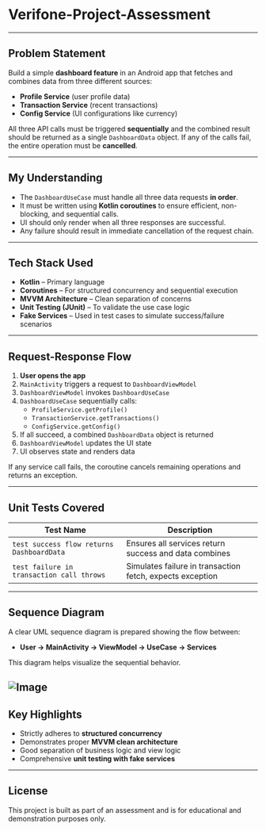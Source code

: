 # Verifone-Project-Assessment

---

## Problem Statement

Build a simple **dashboard feature** in an Android app that fetches and combines data from three different sources:
- **Profile Service** (user profile data)
- **Transaction Service** (recent transactions)
- **Config Service** (UI configurations like currency)

All three API calls must be triggered **sequentially** and the combined result should be returned as a single `DashboardData` object. If any of the calls fail, the entire operation must be **cancelled**.

---

## My Understanding

- The `DashboardUseCase` must handle all three data requests **in order**.
- It must be written using **Kotlin coroutines** to ensure efficient, non-blocking, and sequential calls.
- UI should only render when all three responses are successful.
- Any failure should result in immediate cancellation of the request chain.

---

## Tech Stack Used

- **Kotlin** – Primary language
- **Coroutines** – For structured concurrency and sequential execution
- **MVVM Architecture** – Clean separation of concerns
- **Unit Testing (JUnit)** – To validate the use case logic
- **Fake Services** – Used in test cases to simulate success/failure scenarios

---

## Request-Response Flow

1. **User opens the app**
2. `MainActivity` triggers a request to `DashboardViewModel`
3. `DashboardViewModel` invokes `DashboardUseCase`
4. `DashboardUseCase` sequentially calls:
   - `ProfileService.getProfile()`
   - `TransactionService.getTransactions()`
   - `ConfigService.getConfig()`
5. If all succeed, a combined `DashboardData` object is returned
6. `DashboardViewModel` updates the UI state
7. UI observes state and renders data

If any service call fails, the coroutine cancels remaining operations and returns an exception.

---

## Unit Tests Covered

| Test Name                                      | Description                                              |
|-----------------------------------------------|----------------------------------------------------------|
| `test success flow returns DashboardData`     | Ensures all services return success and data combines    |
| `test failure in transaction call throws`     | Simulates failure in transaction fetch, expects exception|

---

## Sequence Diagram

A clear UML sequence diagram is prepared showing the flow between:
- **User → MainActivity → ViewModel → UseCase → Services**

This diagram helps visualize the sequential behavior.

![Image](https://github.com/user-attachments/assets/c5d280c1-499b-4276-8ca7-d89bdd81d253)
---

## Key Highlights

- Strictly adheres to **structured concurrency**
- Demonstrates proper **MVVM clean architecture**
- Good separation of business logic and view logic
- Comprehensive **unit testing with fake services**

---

## License

This project is built as part of an assessment and is for educational and demonstration purposes only.
